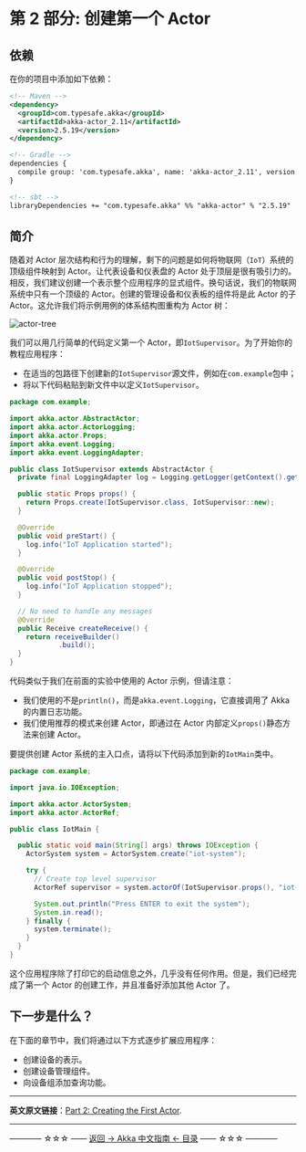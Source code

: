 # 第 2 部分: 创建第一个 Actor
## 依赖
在你的项目中添加如下依赖：

```xml
<!-- Maven -->
<dependency>
  <groupId>com.typesafe.akka</groupId>
  <artifactId>akka-actor_2.11</artifactId>
  <version>2.5.19</version>
</dependency>

<!-- Gradle -->
dependencies {
  compile group: 'com.typesafe.akka', name: 'akka-actor_2.11', version: '2.5.19'
}

<!-- sbt -->
libraryDependencies += "com.typesafe.akka" %% "akka-actor" % "2.5.19"
```

## 简介
随着对 Actor 层次结构和行为的理解，剩下的问题是如何将物联网（`IoT`）系统的顶级组件映射到 Actor。让代表设备和仪表盘的 Actor 处于顶层是很有吸引力的。相反，我们建议创建一个表示整个应用程序的显式组件。换句话说，我们的物联网系统中只有一个顶级的 Actor。创建的管理设备和仪表板的组件将是此 Actor 的子 Actor。这允许我们将示例用例的体系结构图重构为 Actor 树：

![actor-tree](https://github.com/guobinhit/akka-guide/blob/master/images/getting-started-guide/tutorial_2/actor-tree.png)

我们可以用几行简单的代码定义第一个 Actor，即`IotSupervisor`。为了开始你的教程应用程序：

- 在适当的包路径下创建新的`IotSupervisor`源文件，例如在`com.example`包中；
- 将以下代码粘贴到新文件中以定义`IotSupervisor`。

```java
package com.example;

import akka.actor.AbstractActor;
import akka.actor.ActorLogging;
import akka.actor.Props;
import akka.event.Logging;
import akka.event.LoggingAdapter;

public class IotSupervisor extends AbstractActor {
  private final LoggingAdapter log = Logging.getLogger(getContext().getSystem(), this);

  public static Props props() {
    return Props.create(IotSupervisor.class, IotSupervisor::new);
  }

  @Override
  public void preStart() {
    log.info("IoT Application started");
  }

  @Override
  public void postStop() {
    log.info("IoT Application stopped");
  }

  // No need to handle any messages
  @Override
  public Receive createReceive() {
    return receiveBuilder()
            .build();
  }
}
```
代码类似于我们在前面的实验中使用的 Actor 示例，但请注意：

- 我们使用的不是`println()`，而是`akka.event.Logging`，它直接调用了 Akka 的内置日志功能。
- 我们使用推荐的模式来创建 Actor，即通过在 Actor 内部定义`props()`静态方法来创建 Actor。

要提供创建 Actor 系统的主入口点，请将以下代码添加到新的`IotMain`类中。

```java
package com.example;

import java.io.IOException;

import akka.actor.ActorSystem;
import akka.actor.ActorRef;

public class IotMain {

  public static void main(String[] args) throws IOException {
    ActorSystem system = ActorSystem.create("iot-system");

    try {
      // Create top level supervisor
      ActorRef supervisor = system.actorOf(IotSupervisor.props(), "iot-supervisor");

      System.out.println("Press ENTER to exit the system");
      System.in.read();
    } finally {
      system.terminate();
    }
  }
}
```
这个应用程序除了打印它的启动信息之外，几乎没有任何作用。但是，我们已经完成了第一个 Actor 的创建工作，并且准备好添加其他 Actor 了。

## 下一步是什么？
在下面的章节中，我们将通过以下方式逐步扩展应用程序：

- 创建设备的表示。
- 创建设备管理组件。
- 向设备组添加查询功能。

----------

**英文原文链接**：[Part 2: Creating the First Actor](https://doc.akka.io/docs/akka/current/guide/tutorial_2.html).

----------
———— ☆☆☆ —— [返回 -> Akka 中文指南 <- 目录](https://github.com/guobinhit/akka-guide/blob/master/README.md) —— ☆☆☆ ————